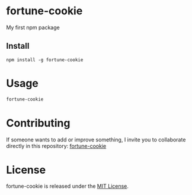 # fortune-cookie
My first npm package


## Install
````
npm install -g fortune-cookie
````


# Usage

```bash
fortune-cookie
```


# Contributing
If someone wants to add or improve something, I invite you to collaborate directly in this repository: [fortune-cookie](https://github.com/Solej77/fortune-cookie-solej77/)



# License
fortune-cookie is released under the [MIT License](https://opensource.org/licenses/MIT).